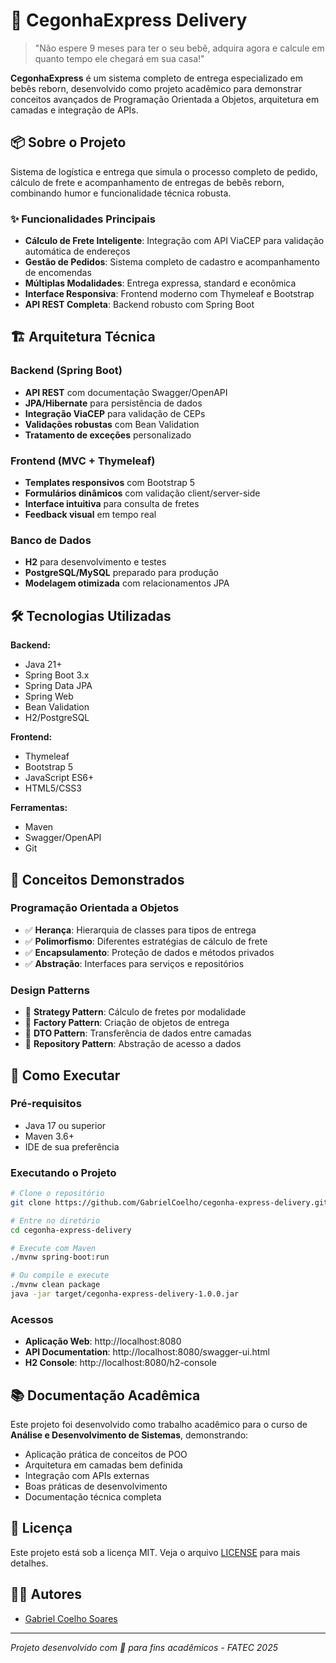 # 🐣 CegonhaExpress Delivery

> "Não espere 9 meses para ter o seu bebê, adquira agora e calcule em quanto tempo ele chegará em sua casa!"

**CegonhaExpress** é um sistema completo de entrega especializado em bebês reborn, desenvolvido como projeto acadêmico para demonstrar conceitos avançados de Programação Orientada a Objetos, arquitetura em camadas e integração de APIs.

## 📦 Sobre o Projeto

Sistema de logística e entrega que simula o processo completo de pedido, cálculo de frete e acompanhamento de entregas de bebês reborn, combinando humor e funcionalidade técnica robusta.

### ✨ Funcionalidades Principais

- **Cálculo de Frete Inteligente**: Integração com API ViaCEP para validação automática de endereços
- **Gestão de Pedidos**: Sistema completo de cadastro e acompanhamento de encomendas
- **Múltiplas Modalidades**: Entrega expressa, standard e econômica
- **Interface Responsiva**: Frontend moderno com Thymeleaf e Bootstrap
- **API REST Completa**: Backend robusto com Spring Boot

## 🏗️ Arquitetura Técnica

### Backend (Spring Boot)
- **API REST** com documentação Swagger/OpenAPI
- **JPA/Hibernate** para persistência de dados
- **Integração ViaCEP** para validação de CEPs
- **Validações robustas** com Bean Validation
- **Tratamento de exceções** personalizado

### Frontend (MVC + Thymeleaf)
- **Templates responsivos** com Bootstrap 5
- **Formulários dinâmicos** com validação client/server-side
- **Interface intuitiva** para consulta de fretes
- **Feedback visual** em tempo real

### Banco de Dados
- **H2** para desenvolvimento e testes
- **PostgreSQL/MySQL** preparado para produção
- **Modelagem otimizada** com relacionamentos JPA

## 🛠️ Tecnologias Utilizadas

**Backend:**
- Java 21+
- Spring Boot 3.x
- Spring Data JPA
- Spring Web
- Bean Validation
- H2/PostgreSQL

**Frontend:**
- Thymeleaf
- Bootstrap 5
- JavaScript ES6+
- HTML5/CSS3

**Ferramentas:**
- Maven
- Swagger/OpenAPI
- Git

## 🎯 Conceitos Demonstrados

### Programação Orientada a Objetos
- ✅ **Herança**: Hierarquia de classes para tipos de entrega
- ✅ **Polimorfismo**: Diferentes estratégias de cálculo de frete
- ✅ **Encapsulamento**: Proteção de dados e métodos privados
- ✅ **Abstração**: Interfaces para serviços e repositórios

### Design Patterns
- 🎯 **Strategy Pattern**: Cálculo de fretes por modalidade
- 🎯 **Factory Pattern**: Criação de objetos de entrega
- 🎯 **DTO Pattern**: Transferência de dados entre camadas
- 🎯 **Repository Pattern**: Abstração de acesso a dados

## 🚀 Como Executar

### Pré-requisitos
- Java 17 ou superior
- Maven 3.6+
- IDE de sua preferência

### Executando o Projeto

```bash
# Clone o repositório
git clone https://github.com/GabrielCoelho/cegonha-express-delivery.git

# Entre no diretório
cd cegonha-express-delivery

# Execute com Maven
./mvnw spring-boot:run

# Ou compile e execute
./mvnw clean package
java -jar target/cegonha-express-delivery-1.0.0.jar
```

### Acessos
- **Aplicação Web**: http://localhost:8080
- **API Documentation**: http://localhost:8080/swagger-ui.html
- **H2 Console**: http://localhost:8080/h2-console

## 📚 Documentação Acadêmica

Este projeto foi desenvolvido como trabalho acadêmico para o curso de **Análise e Desenvolvimento de Sistemas**, demonstrando:

- Aplicação prática de conceitos de POO
- Arquitetura em camadas bem definida
- Integração com APIs externas
- Boas práticas de desenvolvimento
- Documentação técnica completa


## 📄 Licença

Este projeto está sob a licença MIT. Veja o arquivo [LICENSE](LICENSE) para mais detalhes.

## 👨‍💻 Autores

- [Gabriel Coelho Soares](https://github.com/GabrielCoelho)
  


---

*Projeto desenvolvido com 💙 para fins acadêmicos - FATEC 2025*
